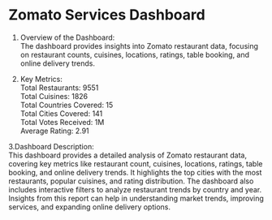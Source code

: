 # Zomato Services Dashboard
1. Overview of the Dashboard:<br>
The dashboard provides insights into Zomato restaurant data, focusing on restaurant counts, cuisines, locations, ratings, table booking, and online delivery trends.

2. Key Metrics:
<br> Total Restaurants: 9551
<br>Total Cuisines: 1826
<br> Total Countries Covered: 15
<br> Total Cities Covered: 141
<br> Total Votes Received: 1M
<br> Average Rating: 2.91

3.Dashboard Description:
<br> This dashboard provides a detailed analysis of Zomato restaurant data, covering key metrics like restaurant count, cuisines, locations, ratings, table booking, and online delivery trends. It highlights the top cities with the most restaurants, popular cuisines, and rating distribution. The dashboard also includes interactive filters to analyze restaurant trends by country and year. Insights from this report can help in understanding market trends, improving services, and expanding online delivery options.
